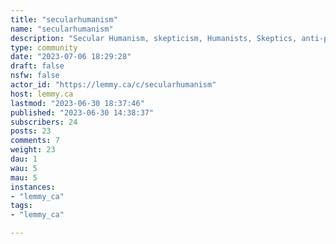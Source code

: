 ```yaml
---
title: "secularhumanism" 
name: "secularhumanism"
description: "Secular Humanism, skepticism, Humanists, Skeptics, anti-propaganda. Progressive. No religion,  no debates, no both sidesism."
type: community
date: "2023-07-06 18:29:28"
draft: false
nsfw: false
actor_id: "https://lemmy.ca/c/secularhumanism"
host: lemmy.ca
lastmod: "2023-06-30 18:37:46"
published: "2023-06-30 14:38:37"
subscribers: 24
posts: 23
comments: 7
weight: 23
dau: 1
wau: 5
mau: 5
instances:
- "lemmy_ca"
tags: 
- "lemmy_ca"

---
```

